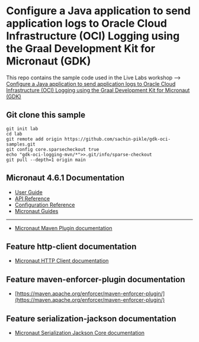 # Configure a Java application to send application logs to Oracle Cloud Infrastructure (OCI) Logging using the Graal Development Kit for Micronaut (GDK)

This repo contains the sample code used in the Live Labs workshop --> [Configure a Java application to send application logs to Oracle Cloud Infrastructure (OCI) Logging using the Graal Development Kit for Micronaut (GDK)](https://apexapps.oracle.com/pls/apex/r/dbpm/livelabs/view-workshop?wid=4014)

## Git clone this sample

``` shell
git init lab
cd lab
git remote add origin https://github.com/sachin-pikle/gdk-oci-samples.git
git config core.sparsecheckout true
echo "gdk-oci-logging-mvn/*">>.git/info/sparse-checkout
git pull --depth=1 origin main
```

## Micronaut 4.6.1 Documentation

- [User Guide](https://docs.micronaut.io/4.6.1/guide/)
- [API Reference](https://docs.micronaut.io/4.6.1/api/)
- [Configuration Reference](https://docs.micronaut.io/4.6.1/guide/configurationreference.html)
- [Micronaut Guides](https://guides.micronaut.io/)
---
- [Micronaut Maven Plugin documentation](https://micronaut-projects.github.io/micronaut-maven-plugin/latest/)
## Feature http-client documentation

- [Micronaut HTTP Client documentation](https://docs.micronaut.io/latest/guide/index.html#nettyHttpClient)


## Feature maven-enforcer-plugin documentation

- [https://maven.apache.org/enforcer/maven-enforcer-plugin/](https://maven.apache.org/enforcer/maven-enforcer-plugin/)


## Feature serialization-jackson documentation

- [Micronaut Serialization Jackson Core documentation](https://micronaut-projects.github.io/micronaut-serialization/latest/guide/)


